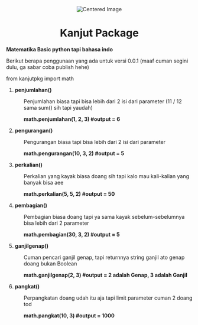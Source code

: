 <div align="center">
    <img src="https://cdn.iconscout.com/icon/free/png-256/free-python-logo-icon-download-in-svg-png-gif-file-formats--technology-social-media-vol-5-pack-logos-icons-2945099.png?f=webp&w=100" alt="Centered Image">
    <h1>Kanjut Package</h1>
</div>
<div>
    <b>Matematika Basic python tapi bahasa indo</b>
    <p>Berikut berapa penggunaan yang ada untuk versi 0.0.1 (maaf cuman segini dulu, ga sabar coba publish hehe)</p>
    <p>from kanjutpkg import math</p>
    <ol type="1">
        <li>
            <b>penjumlahan()</b>
        </li>
        <ul>
            <p>Penjumlahan biasa tapi bisa lebih dari 2 isi dari parameter (11 / 12 sama sum() sih tapi yaudah)</p>
            <b>math.penjumlahan(1, 2, 3) #output = 6</b>
            <p></p>
        </ul>
        <li>
            <b>pengurangan()</b>
        </li>
        <ul>
            <p>Pengurangan biasa tapi bisa lebih dari 2 isi dari parameter</p>
            <b>math.pengurangan(10, 3, 2) #output = 5</b>
            <p></p>
        </ul>
        <li>
            <b>perkalian()</b>
        </li>
        <ul>
            <p>Perkalian yang kayak biasa doang sih tapi kalo mau kali-kalian yang banyak bisa aee</p>
            <b>math.perkalian(5, 5, 2) #output = 50</b>
            <p></p>
        </ul>
        <li>
            <b>pembagian()</b>
        </li>
        <ul>
            <p>Pembagian biasa doang tapi ya sama kayak sebelum-sebelumnya bisa lebih dari 2 parameter</p>
            <b>math.pembagian(30, 3, 2) #output = 5</b>
            <p></p>
        </ul>
        <li>
            <b>ganjilgenap()</b>
        </li>
        <ul>
            <p>Cuman pencari ganjil genap, tapi returnnya string ganjil ato genap doang bukan Boolean</p>
            <b>math.ganjilgenap(2, 3) #output = 2 adalah Genap, 3 adalah Ganjil</b>
            <p></p>
        </ul>        
        <li>
            <b>pangkat()</b>
        </li>
        <ul>
            <p>Perpangkatan doang udah itu aja tapi limit parameter cuman 2 doang tod</p>
            <b>math.pangkat(10, 3) #output = 1000</b>
            <p></p>
        </ul>
    </ol>
</div>
